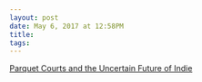 ```yaml
---
layout: post
date: May 6, 2017 at 12:58PM
title:
tags:
--- 
```


[Parquet Courts and the Uncertain Future of Indie](http://www.newyorker.com/culture/persons-of-interest/parquet-courts-and-the-uncertain-future-of-indie)
